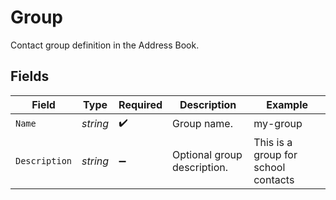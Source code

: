 # Group

Contact group definition in the Address Book.


## Fields

| Field                               | Type                                | Required                            | Description                         | Example                             |
| ----------------------------------- | ----------------------------------- | ----------------------------------- | ----------------------------------- | ----------------------------------- |
| `Name`                              | *string*                            | :heavy_check_mark:                  | Group name.                         | my-group                            |
| `Description`                       | *string*                            | :heavy_minus_sign:                  | Optional group description.         | This is a group for school contacts |